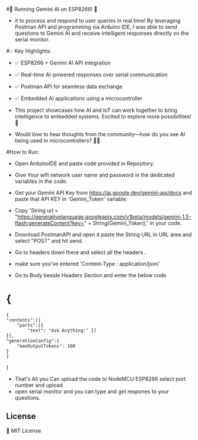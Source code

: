 #🚀 Running Gemini AI on ESP8266! 🚀

- it to process and respond to user queries in real time! 
  By leveraging Postman API and programming via Arduino IDE, 
  I was able to send questions to Gemini AI and receive intelligent responses directly on the serial monitor.

#💡 Key Highlights:
- ✅ ESP8266 + Gemini AI API integration
- ✅ Real-time AI-powered responses over serial communication
- ✅ Postman API for seamless data exchange
- ✅ Embedded AI applications using a microcontroller

- This project showcases how AI and IoT can work together to bring intelligence to embedded systems. Excited to explore more possibilities! 🚀

- Would love to hear thoughts from the community—how do you see AI being used in microcontrollers? 🤖💡


#How to Run:
- Open ArduinoIDE and paste code provided in Repository.
- Give Your wifi network user name and password in the dedicated variables in the code.
- Get your Gemini API Key from https://ai.google.dev/gemini-api/docs and paste that API KEY in 'Gemini_Token' variable.
- Copy 'String url = "https://generativelanguage.googleapis.com/v1beta/models/gemini-1.5-flash:generateContent?key=" + String(Gemini_Token);' in your code.
- Download PostmanAPI and open it paste the String URL in URL area and select "POST"  and hit send.
- Go to headers down there and select all the headers .
- make sure you've entered 'Content-Type : application/json'
  
- Go to Body beside Headers Section and enter the below code
# {
    {
    "contents":[{
        "parts":[{
            "text": "Ask Anything:" }]
    }],
    "generationConfig":{
        "maxOutputTokens": 100
    } 
    }
}
- That's All you Can upload the code to NodeMCU ESP8266
  select port number and upload
- open serial monitor and you can type and get respones to your questions.

## License  
📜 MIT License  
